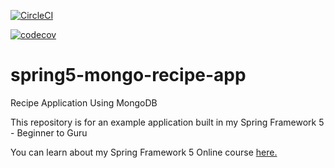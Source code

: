 [![CircleCI](https://circleci.com/gh/dhosu/spring5-mongo-recipe-app-master/tree/master.svg?style=svg)](https://circleci.com/gh/dhosu/spring5-mongo-recipe-app-master/tree/master)

[![codecov](https://codecov.io/gh/dhosu/spring5-mongo-recipe-app-master/branch/master/graph/badge.svg)](https://codecov.io/gh/dhosu/spring5-mongo-recipe-app-master)


# spring5-mongo-recipe-app
Recipe Application Using MongoDB

This repository is for an example application built in my Spring Framework 5 - Beginner to Guru

You can learn about my Spring Framework 5 Online course [here.](http://courses.springframework.guru/p/spring-framework-5-begginer-to-guru/?product_id=363173)